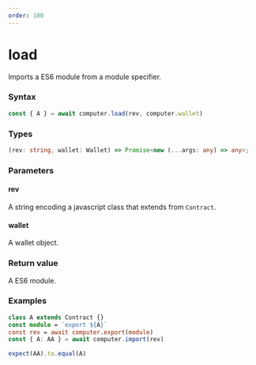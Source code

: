 ```yaml
---
order: 100
---
```


# load

Imports a ES6 module from a module specifier.

### Syntax
```js
const { A } = await computer.load(rev, computer.wallet)
```

### Types
```ts
(rev: string, wallet: Wallet) => Promise<new (...args: any) => any>;
```

### Parameters

#### rev
A string encoding a javascript class that extends from ``Contract``.

#### wallet
A wallet object.

### Return value
A ES6 module.

### Examples
```ts
class A extends Contract {}
const module = `export ${A}`
const rev = await computer.export(module)
const { A: AA } = await computer.import(rev)

expect(AA).to.equal(A)
```
